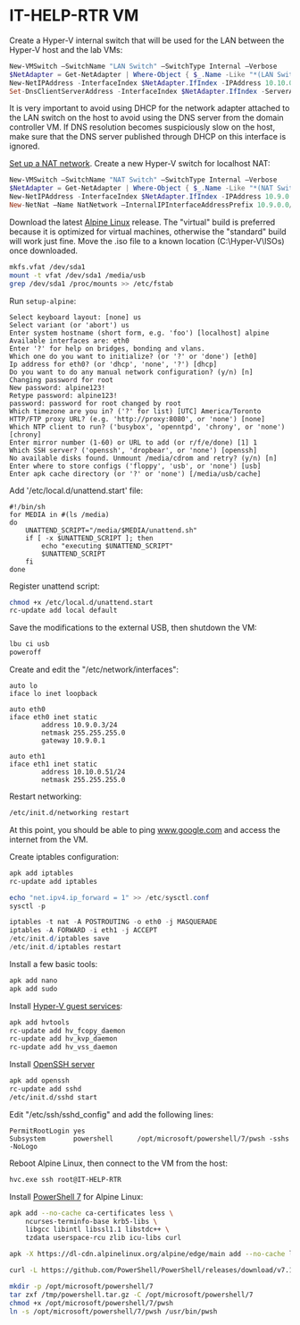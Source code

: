 # IT-HELP-RTR VM

Create a Hyper-V internal switch that will be used for the LAN between the Hyper-V host and the lab VMs:

```powershell
New-VMSwitch –SwitchName "LAN Switch" –SwitchType Internal –Verbose
$NetAdapter = Get-NetAdapter | Where-Object { $_.Name -Like "*(LAN Switch)" }
New-NetIPAddress -InterfaceIndex $NetAdapter.IfIndex -IPAddress 10.10.0.5 -PrefixLength 24
Set-DnsClientServerAddress -InterfaceIndex $NetAdapter.IfIndex -ServerAddresses @()
```

It is very important to avoid using DHCP for the network adapter attached to the LAN switch on the host to avoid using the DNS server from the domain controller VM. If DNS resolution becomes suspiciously slow on the host, make sure that the DNS server published through DHCP on this interface is ignored.

[Set up a NAT network](https://docs.microsoft.com/en-us/virtualization/hyper-v-on-windows/user-guide/setup-nat-network). Create a new Hyper-V switch for localhost NAT:

```powershell
New-VMSwitch –SwitchName "NAT Switch" –SwitchType Internal –Verbose
$NetAdapter = Get-NetAdapter | Where-Object { $_.Name -Like "*(NAT Switch)" }
New-NetIPAddress -InterfaceIndex $NetAdapter.IfIndex -IPAddress 10.9.0.1 -PrefixLength 24
New-NetNat –Name NatNetwork –InternalIPInterfaceAddressPrefix 10.9.0.0/24
```

Download the latest [Alpine Linux](https://www.alpinelinux.org/downloads/) release. The "virtual" build is preferred because it is optimized for virtual machines, otherwise the "standard" build will work just fine. Move the .iso file to a known location (C:\Hyper-V\ISOs) once downloaded.

```bash
mkfs.vfat /dev/sda1
mount -t vfat /dev/sda1 /media/usb
grep /dev/sda1 /proc/mounts >> /etc/fstab
```

Run `setup-alpine`:

```text
Select keyboard layout: [none] us
Select variant (or 'abort') us
Enter system hostname (short form, e.g. 'foo') [localhost] alpine
Available interfaces are: eth0
Enter '?' for help on bridges, bonding and vlans.
Which one do you want to initialize? (or '?' or 'done') [eth0]
Ip address for eth0? (or 'dhcp', 'none', '?') [dhcp]
Do you want to do any manual network configuration? (y/n) [n]
Changing password for root
New password: alpine123!
Retype password: alpine123!
password: password for root changed by root
Which timezone are you in? ('?' for list) [UTC] America/Toronto
HTTP/FTP proxy URL? (e.g. 'http://proxy:8080', or 'none') [none]
Which NTP client to run? ('busybox', 'openntpd', 'chrony', or 'none') [chrony]
Enter mirror number (1-60) or URL to add (or r/f/e/done) [1] 1
Which SSH server? ('openssh', 'dropbear', or 'none') [openssh]
No available disks found. Unmount /media/cdrom and retry? (y/n) [n]
Enter where to store configs ('floppy', 'usb', or 'none') [usb]
Enter apk cache directory (or '?' or 'none') [/media/usb/cache]
```

Add '/etc/local.d/unattend.start' file:

```
#!/bin/sh
for MEDIA in #(ls /media)
do
    UNATTEND_SCRIPT="/media/$MEDIA/unattend.sh"
    if [ -x $UNATTEND_SCRIPT ]; then
        echo "executing $UNATTEND_SCRIPT"
        $UNATTEND_SCRIPT
    fi
done
```

Register unattend script:

```bash
chmod +x /etc/local.d/unattend.start
rc-update add local default
```

Save the modifications to the external USB, then shutdown the VM:

```bash
lbu ci usb
poweroff
```

Create and edit the "/etc/network/interfaces":

```text
auto lo
iface lo inet loopback

auto eth0
iface eth0 inet static
        address 10.9.0.3/24
        netmask 255.255.255.0
        gateway 10.9.0.1

auto eth1
iface eth1 inet static
        address 10.10.0.51/24
        netmask 255.255.255.0
```

Restart networking:

```bash
/etc/init.d/networking restart
```

At this point, you should be able to ping www.google.com and access the internet from the VM.

Create iptables configuration:

```powershell
apk add iptables
rc-update add iptables

echo "net.ipv4.ip_forward = 1" >> /etc/sysctl.conf
sysctl -p

iptables -t nat -A POSTROUTING -o eth0 -j MASQUERADE
iptables -A FORWARD -i eth1 -j ACCEPT
/etc/init.d/iptables save
/etc/init.d/iptables restart
```

Install a few basic tools:

```bash
apk add nano
apk add sudo
```

Install [Hyper-V guest services](https://wiki.alpinelinux.org/wiki/Hyper-V_guest_services):

```bash
apk add hvtools
rc-update add hv_fcopy_daemon
rc-update add hv_kvp_daemon
rc-update add hv_vss_daemon
```

Install [OpenSSH server](https://wiki.alpinelinux.org/wiki/Setting_up_a_ssh-server)

```bash
apk add openssh
rc-update add sshd
/etc/init.d/sshd start
```

Edit "/etc/ssh/sshd_config" and add the following lines:

```text
PermitRootLogin yes
Subsystem       powershell      /opt/microsoft/powershell/7/pwsh -sshs -NoLogo
```

Reboot Alpine Linux, then connect to the VM from the host:

```bash
hvc.exe ssh root@IT-HELP-RTR
```

Install [PowerShell 7](https://docs.microsoft.com/en-us/powershell/scripting/install/installing-powershell-core-on-linux) for Alpine Linux:

```bash
apk add --no-cache ca-certificates less \
    ncurses-terminfo-base krb5-libs \
    libgcc libintl libssl1.1 libstdc++ \
    tzdata userspace-rcu zlib icu-libs curl

apk -X https://dl-cdn.alpinelinux.org/alpine/edge/main add --no-cache lttng-ust

curl -L https://github.com/PowerShell/PowerShell/releases/download/v7.1.3/powershell-7.1.3-linux-alpine-x64.tar.gz -o /tmp/powershell.tar.gz

mkdir -p /opt/microsoft/powershell/7
tar zxf /tmp/powershell.tar.gz -C /opt/microsoft/powershell/7
chmod +x /opt/microsoft/powershell/7/pwsh
ln -s /opt/microsoft/powershell/7/pwsh /usr/bin/pwsh
```
